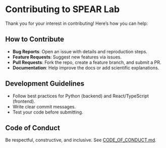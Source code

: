 # Contributing to SPEAR Lab

Thank you for your interest in contributing! Here’s how you can help:

## How to Contribute
- **Bug Reports**: Open an issue with details and reproduction steps.
- **Feature Requests**: Suggest new features via issues.
- **Pull Requests**: Fork the repo, create a feature branch, and submit a PR.
- **Documentation**: Help improve the docs or add scientific explanations.

## Development Guidelines
- Follow best practices for Python (backend) and React/TypeScript (frontend).
- Write clear commit messages.
- Test your code before submitting.

## Code of Conduct
Be respectful, constructive, and inclusive. See [CODE_OF_CONDUCT.md](./CODE_OF_CONDUCT.md).
